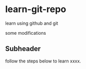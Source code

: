 # learn-git-repo
learn using github and git

some modifications

## Subheader

follow the steps below to learn xxxx.